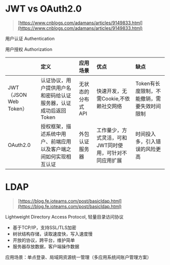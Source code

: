 # JWT vs OAuth2.0

> [https://www.cnblogs.com/adamans/articles/9149833.html](https://www.cnblogs.com/adamans/articles/9149833.html)

用户认证 Authentication

用户授权 Authorization

|  | 定义 | 应用场景 | 优点 | 缺点 |
| :--- | :--- | :--- | :--- | :--- |
| JWT（JSON Web Token） | 认证协议，用户提供用户名和密码给认证服务器，认证成功后返回Token | 无状态的分布式API | 快速开发，无需Cookie,不依赖社交网络 | Token有长度限制，不能撤销，需要失效时间限制 |
| OAuth2.0 | 授权框架，描述系统中用户、前端应用以及客户端之间如何实现相互认证 | 外包认证服务器 | 工作量少，方式灵活，可和JWT同时使用，可针对不同应用扩展 | 时间投入多，引入错误的风险更高 |

# LDAP

> [https://blog.fe.ioteams.com/post/basicldap.html](https://blog.fe.ioteams.com/post/basicldap.html)

Lightweight Directory Access Protocol, 轻量目录访问协议

* 基于TCP/IP，支持SSL/TLS加密
* 树状结构存储，读取速度快，写入速度慢
* 开放的协议，跨平台，维护简单
* 服务器存放数据，客户端操作数据

应用场景：单点登录、局域网资源统一管理（多应用系统间账户管理方案）

